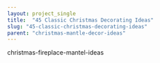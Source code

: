 ```yaml
---
layout: project_single
title:  "45 Classic Christmas Decorating Ideas"
slug: "45-classic-christmas-decorating-ideas"
parent: "christmas-mantle-decor-ideas"
---
```

christmas-fireplace-mantel-ideas